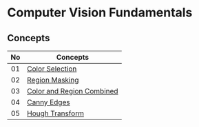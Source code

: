 # Computer Vision Fundamentals

## Concepts
| No| Concepts |
| :---: | ----- |
|01|[Color Selection](color_selection.py)
|02|[Region Masking](region_masking.py)
|03|[Color and Region Combined](color_region.py)
|04|[Canny Edges](canny_edges.py)
|05|[Hough Transform](hough_transform.py)
